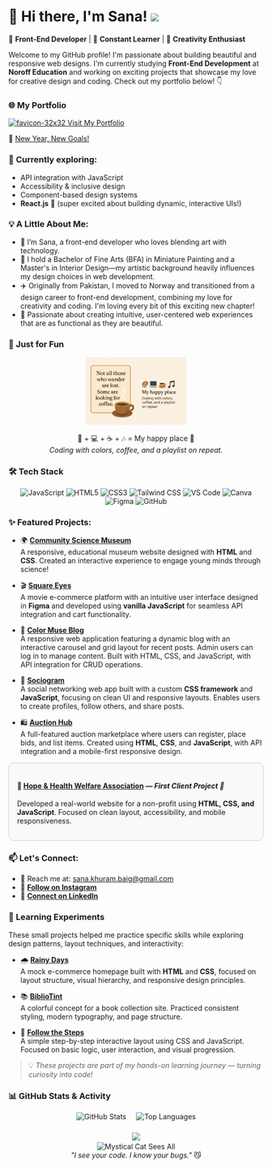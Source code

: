 # 🌷 Hi there, I'm Sana! <img src="https://media.giphy.com/media/mGcNjsfWAjY5AEZNw6/giphy.gif" width="50">

🎨 **Front-End Developer** | 🌱 **Constant Learner** | 🚀 **Creativity Enthusiast**

Welcome to my GitHub profile! I'm passionate about building beautiful and responsive web designs. I'm currently studying **Front-End Development** at **Noroff Education** and working on exciting projects that showcase my love for creative design and coding. Check out my portfolio below! 👇

### 🌐 My Portfolio
[ ![favicon-32x32](https://github.com/user-attachments/assets/7a5977fe-ac13-4b81-93f2-1acb0188cf00) Visit My Portfolio](https://sanakhuram.netlify.app/)

🌟 [New Year, New Goals!](https://newyear-resolutions.netlify.app/)  

### 🌿 **Currently exploring:**
  - API integration with JavaScript  
  - Accessibility & inclusive design  
  - Component-based design systems  
  - **React.js** 💙 (super excited about building dynamic, interactive UIs!)
    
### 💡 A Little About Me:

- 🌸 I’m Sana, a front-end developer who loves blending art with technology.
- 🎨 I hold a Bachelor of Fine Arts (BFA) in Miniature Painting and a Master's in Interior Design—my artistic background heavily influences my design choices in web development.
- ✈️ Originally from Pakistan, I moved to Norway and transitioned from a design career to front-end development, combining my love for creativity and coding. I'm loving every bit of this exciting new chapter!
- 💖 Passionate about creating intuitive, user-centered web experiences that are as functional as they are beautiful.
  
### 🎒 Just for Fun

<div align="center">
  <img src="./assets/image.png" width="200" alt="Not all those who wander are lost. Some are looking for coffee." />
  <p>
    🎨 + 💻 + ☕ + 🎶 = My happy place 🏡 <br/>
    <em>Coding with colors, coffee, and a playlist on repeat.</em>
  </p>
</div>


### 🛠️ Tech Stack

<div align="center">

  ![JavaScript](https://img.shields.io/badge/-JavaScript-F7DF1E?style=for-the-badge&logo=javascript&logoColor=000)
  ![HTML5](https://img.shields.io/badge/-HTML5-E34F26?style=for-the-badge&logo=html5&logoColor=fff)
  ![CSS3](https://img.shields.io/badge/-CSS3-1572B6?style=for-the-badge&logo=css3&logoColor=fff)
  ![Tailwind CSS](https://img.shields.io/badge/-TailwindCSS-38B2AC?style=for-the-badge&logo=tailwindcss&logoColor=fff)
  ![VS Code](https://img.shields.io/badge/-VSCode-007ACC?style=for-the-badge&logo=visual-studio-code&logoColor=fff)
  ![Canva](https://img.shields.io/badge/-Canva-00C4CC?style=for-the-badge&logo=canva&logoColor=fff)
  ![Figma](https://img.shields.io/badge/-Figma-F24E1E?style=for-the-badge&logo=figma&logoColor=fff)
  ![GitHub](https://img.shields.io/badge/-GitHub-181717?style=for-the-badge&logo=github&logoColor=fff)

</div>



### ✨ Featured Projects:

- 🌍 **[Community Science Museum](https://sanakhuram.github.io/semester-project-sana-khuram/)**  
  A responsive, educational museum website designed with **HTML** and **CSS**. Created an interactive experience to engage young minds through science!

- 🎬 **[Square Eyes](https://sanakhuram.github.io/squareEyes-js/)**  
  A movie e-commerce platform with an intuitive user interface designed in **Figma** and developed using **vanilla JavaScript** for seamless API integration and cart functionality.

- 🎨 **[Color Muse Blog](https://color-muse-blog-project-exam-1.netlify.app/)**  
  A responsive web application featuring a dynamic blog with an interactive carousel and grid layout for recent posts. Admin users can log in to manage content. Built with HTML, CSS, and JavaScript, with API integration for CRUD operations.

- 💬 **[Sociogram](https://sociogram-app.netlify.app/)**  
  A social networking web app built with a custom **CSS framework** and **JavaScript**, focusing on clean UI and responsive layouts. Enables users to create profiles, follow others, and share posts.  

- 🛍️ **[Auction Hub](https://auction-hub.netlify.app/)**  
  A full-featured auction marketplace where users can register, place bids, and list items. Created using **HTML**, **CSS**, and **JavaScript**, with API integration and a mobile-first responsive design.  

<div style="border: 1px solid #ccc; border-radius: 10px; padding: 16px; margin-bottom: 16px; background-color: #f9f9f9;">
  <h4>🌿 <a href="https://hopeandhealthwelfareassociation.com/">Hope & Health Welfare Association</a> — <em>First Client Project 💖</em></h4>
  <p>Developed a real-world website for a non-profit using <strong>HTML, CSS, and JavaScript</strong>. Focused on clean layout, accessibility, and mobile responsiveness.</p>
</div>


### 📫 Let's Connect:

- 💌 Reach me at: [sana.khuram.baig@gmail.com](mailto:sana.khuram.baig@gmail.com)
- 📸 **[Follow on Instagram](https://www.instagram.com/sana_khuram?igsh=MTBneHhvd2d2eXB2dg==)** 
- 💼 **[Connect on LinkedIn](https://www.linkedin.com/in/sana-khuram-157ba02b7/)**


### 🧪 Learning Experiments

These small projects helped me practice specific skills while exploring design patterns, layout techniques, and interactivity:

- 🌧️ **[Rainy Days](https://sanakhuram.github.io/Rainy-Days/)**  
  A mock e-commerce homepage built with **HTML** and **CSS**, focused on layout structure, visual hierarchy, and responsive design principles.

- 📚 **[BiblioTint](https://sanakhuram.github.io/BilblioTint/)**  
  A colorful concept for a book collection site. Practiced consistent styling, modern typography, and page structure.

- 👣 **[Follow the Steps](https://sanakhuram.github.io/follow-the-steps/)**  
  A simple step-by-step interactive layout using CSS and JavaScript. Focused on basic logic, user interaction, and visual progression.

> 💡 *These projects are part of my hands-on learning journey — turning curiosity into code!*


### 📊 GitHub Stats & Activity

<div align="center">
  <img src="https://github-readme-stats.vercel.app/api?username=sanakhuram&show_icons=true&count_private=true&hide_border=true&title_color=e07a5f&text_color=6c5b7b&icon_color=f67280&bg_color=fff5e6" height="150" alt="GitHub Stats" />
  &nbsp;&nbsp;&nbsp;
  <img src="https://github-readme-stats.vercel.app/api/top-langs/?username=sanakhuram&layout=compact&langs_count=6&hide_border=true&title_color=e07a5f&text_color=6c5b7b&icon_color=f67280&bg_color=fff5e6" height="150" alt="Top Languages" />
</div>


###

<div align="center">
  <img src="https://profile-counter.glitch.me/sanakhuram/count.svg?"  />
</div>

<div align="center">
  <img src="https://orig00.deviantart.net/e295/f/2014/304/4/3/_animated_gif__auriel_cat_sees_and_knows_all__by_miisu-d84rvtf.png" width="250" alt="Mystical Cat Sees All" />
</div>

<div align="center"><em>"I see your code. I know your bugs."</em> 😼</div>




